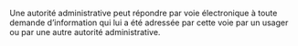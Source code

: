 Une autorité administrative peut répondre par voie électronique à toute demande d’information qui lui a été adressée par cette voie par un usager ou par une autre autorité administrative.